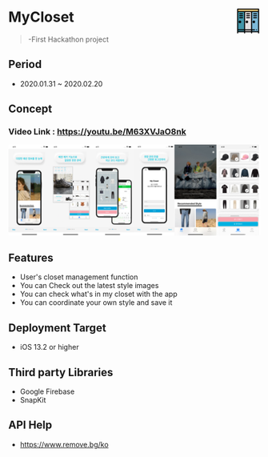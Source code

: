 # MyCloset<img src = "https://github.com/IMSEONGJUN/MyCloset/blob/master/MyCloset/Assets.xcassets/AppIcon.appiconset/Icon-1024.png?raw=true" width = 50 align = right>
>-First Hackathon project
## Period
- 2020.01.31 ~ 2020.02.20
## Concept
### Video Link : https://youtu.be/M63XVJaO8nk

![이미지](https://github.com/IMSEONGJUN/MyCloset/blob/master/MyCloset/screenshot/mycloset.png?raw=true)


## Features 
- User's closet management function
- You can Check out the latest style images
- You can check what's in my closet with the app
- You can coordinate your own style and save it

## Deployment Target

- iOS 13.2 or higher

## Third party Libraries

- Google Firebase
- SnapKit

## API Help
- https://www.remove.bg/ko
